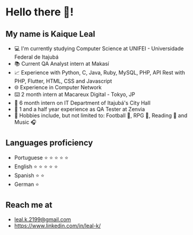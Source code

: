 # Hello there 👋!


## **My name is Kaique Leal**

- :computer: I'm currently studying Computer Science at UNIFEI - Universidade Federal de Itajubá
- 📚 Current QA Analyst intern at Makasí
- :chart_with_upwards_trend: Experience with Python, C, Java, Ruby, MySQL, PHP, API Rest with PHP, Flutter, HTML, CSS and Javascript
- :globe_with_meridians: Experience in Computer Network
- ⌨️ 2 month intern at Macareux Digital - Tokyo, JP
- :page_with_curl: 6 month intern on IT Department of Itajubá's City Hall
- 💎 1 and a half year experience as QA Tester at Zenvia
- :bookmark: Hobbies include, but not limited to: Football :football:, RPG :game_die:, Reading :book: and Music :headphones:


## Languages proficiency
- Portuguese :star: :star: :star: :star: :star: 
- English :star: :star: :star: :star: :star:
- Spanish :star: :star:
- German :star:

## Reach me at
- leal.k.2199@gmail.com
- https://www.linkedin.com/in/leal-k/
<!---
leal-k/leal-k is a ✨ special ✨ repository because its `README.md` (this file) appears on your GitHub profile.
You can click the Preview link to take a look at your changes.
--->
